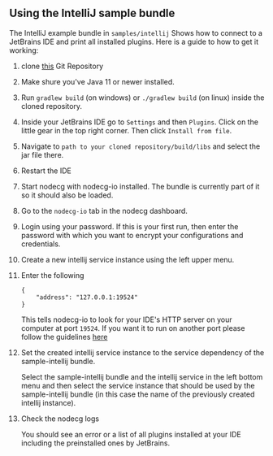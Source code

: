 ## Using the IntelliJ sample bundle

The IntelliJ example bundle in `samples/intellij` Shows how to connect to a JetBrains IDE and print all installed plugins. Here is a guide to how to get it working:

1. clone [this](https://github.com/noeppi-noeppi/nodecg-io-intellij) Git Repository

2. Make shure you've Java 11 or newer installed.

3. Run `gradlew build` (on windows) or `./gradlew build` (on linux) inside the cloned repository.

4. Inside your JetBrains IDE go to `Settings` and then `Plugins`. Click on the little gear in the top right corner. Then click `Install from file`.

5. Navigate to `path to your cloned repository/build/libs` and select the jar file there.

6. Restart the IDE

7. Start nodecg with nodecg-io installed. The bundle is currently part of it so it should also be loaded.

8. Go to the `nodecg-io` tab in the nodecg dashboard.

9. Login using your password. If this is your first run, then enter the password with which you want to encrypt your configurations and credentials.

10. Create a new intellij service instance using the left upper menu.

11. Enter the following

    ```
    {
        "address": "127.0.0.1:19524"
    }
    ```

    This tells nodecg-io to look for your IDE's HTTP server on your computer at port `19524`. If you want it to run on another port please follow the guidelines [here](https://github.com/noeppi-noeppi/nodecg-io-intellij/blob/master/README.md)

12. Set the created intellij service instance to the service dependency of the sample-intellij bundle.

    Select the sample-intellij bundle and the intellij service in the left bottom menu and then select the service instance that should be used by the sample-intellij bundle (in this case the name of the previously created intellij instance).

13. Check the nodecg logs

    You should see an error or a list of all plugins installed at your IDE including the preinstalled ones by JetBrains.
